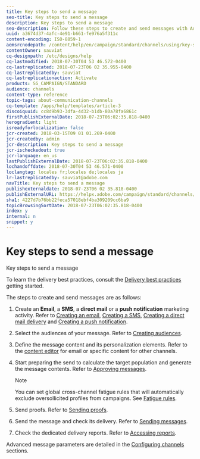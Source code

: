 ```yaml
---
title: Key steps to send a message
seo-title: Key steps to send a message
description: Key steps to send a message
seo-description: Follow these steps to create and send messages with Adobe Campaign.
uuid: a3674d37-4afc-4e91-b661-fe976a5f311c
content-encoding: ISO-8859-1
aemsrcnodepath: /content/help/en/campaign/standard/channels/using/key-steps-to-send-a-message
contentOwner: sauviat
cq-designpath: /etc/designs/help
cq-lastmodified: 2018-07-30T04 53 46.572-0400
cq-lastreplicated: 2018-07-23T06 02 35.955-0400
cq-lastreplicatedby: sauviat
cq-lastreplicationaction: Activate
products: SG_CAMPAIGN/STANDARD
audience: channels
content-type: reference
topic-tags: about-communication-channels
cq-template: /apps/help/templates/article-3
discoiquuid: cc8d9b93-3dfa-4d32-b1db-80a78fa6861c
firstPublishExternalDate: 2018-07-23T06:02:35.818-0400
herogradient: light
isreadyforlocalization: false
jcr-created: 2018-03-15T09 01 01.269-0400
jcr-createdby: admin
jcr-description: Key steps to send a message
jcr-ischeckedout: true
jcr-language: en_us
lastPublishExternalDate: 2018-07-23T06:02:35.818-0400
lochandoffdate: 2018-07-30T04 53 46.571-0400
loclangtag: locales fr;locales de;locales ja
lr-lastreplicatedby: sauviat@adobe.com
navTitle: Key steps to send a message
publishexternaldate: 2018-07-23T06 02 35.818-0400
publishExternalURL: https://helpx.adobe.com/campaign/standard/channels/using/key-steps-to-send-a-message.html
sha1: 4227d7b76bb22feca57018ebf4ba309209cc6ba9
topicBrowsingSortDate: 2018-07-23T06:02:35.818-0400
index: y
internal: n
snippet: y
---
```


# Key steps to send a message

Key steps to send a message

To learn the delivery best practices, consult the [Delivery best practices](http://docs.campaign.adobe.com/doc/standard/getting_started/en/ACS_DeliveryBestPractices.html) getting started.

The steps to create and send messages are as follows:

1. Create an **Email**, a **SMS**, a **direct mail** or a **push notification** marketing activity. Refer to [Creating an email](../../channels/using/creating-an-email.md), [Creating a SMS](../../channels/using/creating-an-sms-message.md), [Creating a direct mail delivery](../../channels/using/creating-the-direct-mail.md) and [Creating a push notification](../../channels/using/creating-and-sending-a-push-notification.md).
1. Select the audiences of your message. Refer to [Creating audiences](../../audiences/using/creating-audiences.md).
1. Define the message content and its personalization elements. Refer to the [content editor](../../designing/using/about-email-content-design.md) for email or specific content for other channels.
1. Start preparing the send to calculate the target population and generate the message contents. Refer to [Approving messages](../../sending/using/preparing-the-send.md).

   >[!NOTE]
   >
   >You can set global cross-channel fatigue rules that will automatically exclude oversollicited profiles from campaigns. See [Fatigue rules](../../administration/using/fatigue-rules.md).

1. Send proofs. Refer to [Sending proofs](../../sending/using/managing-test-profiles-and-sending-proofs.md#sending-proofs).
1. Send the message and check its delivery. Refer to [Sending messages](../../sending/using/confirming-send.md).
1. Check the dedicated delivery reports. Refer to [Accessing reports](../../reporting/using/about-dynamic-reports.md).

Advanced message parameters are detailed in the [Configuring channels](../../administration/using/about-channel-configuration.md) sections.
